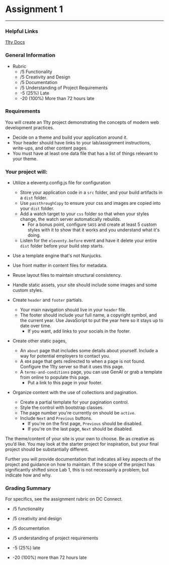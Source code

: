 # Assignment 1
---

<div class="container">

### Helpful Links

[11ty Docs](https://www.11ty.dev/docs/)

### General Information

-   Rubric
    -   /5 Functionality
    -   /5 Creativity and Design
    -   /5 Documentation
    -   /5 Understanding of Project Requirements
    -   -5 (25%) Late
    -   -20 (100%) More than 72 hours late


### Requirements

You will create an 11ty project demonstrating the concepts of modern web development practices.

-   Decide on a theme and build your application around it.
-   Your header should have links to your lab/assignment instructions, write-ups, and other content pages.
-   You must have at least one data file that has a list of things relevant to your theme.

### Your project will:

-   Utilize a eleventy.config.js file for configuration
    -   Store your application code in a `src` folder, and your build artifacts in a `dist` folder.
    -   Use `passthroughCopy` to ensure your css and images are copied into your `dist` folder.
    -   Add a watch target to your `css` folder so that when your styles change, the watch server automatically rebuilds.
        -   For a bonus point, configure `SASS` and create at least 5 custom styles with it to show that it works and you understand what it's doing.
    -   Listen for the `eleventy.before` event and have it delete your entire `dist` folder before your build step starts.

-   Use a template engine that's not Nunjucks.
-   Use front matter in content files for metadata.
-   Reuse layout files to maintain structural consistency.
-   Handle static assets, your site should include some images and some custom styles.
-   Create `header` and `footer` partials.
    -   Your main navigation should live in your `header` file.
    -   The footer should include your full name, a copyright symbol, and the current year.  Use JavaScript to put the year here so it stays up to date over time.
        -   If you want, add links to your socials in the footer.
-   Create other static pages, 
    -   An `about` page that includes some details about yourself.  Include a way for potential employers to contact you.
    -   A `404` page that gets redirected to when a page is not found.  Configure the 11ty server so that it uses this page.
    -   A `terms-and-conditions` page, you can use GenAI or grab a template from online to populate this page.
        -   Put a link to this page in your footer.

-   Organize content with the use of collections and pagination.
    -   Create a partial template for your pagination control.
    -   Style the control with bootstrap classes.
    -   The page number you're currently on should be `active`.
    -   Include `Next` and `Previous` buttons.
        -   If you're on the first page, `Previous` should be disabled.
        -   If you're on the last page, `Next` should be disabled.


The theme/content of your site is your own to choose.  Be as creative as you’d like.  You may look at the starter project for inspiration, but your final project should be substantially different.

Further you will provide documentation that indicates all key aspects of the project and guidance on how to maintain. If the scope of the project has significantly shifted since Lab 1, this is not necessarily a problem, but indicate how and why.

### Grading Summary

For specifics, see the assignment rubric on DC Connect.

-   /5 functionality
-   /5 creativity and design
-   /5 documentation
-   /5 understanding of project requirements

-   -5 (25%) late
-   -20 (100%) more than 72 hours late

</div>